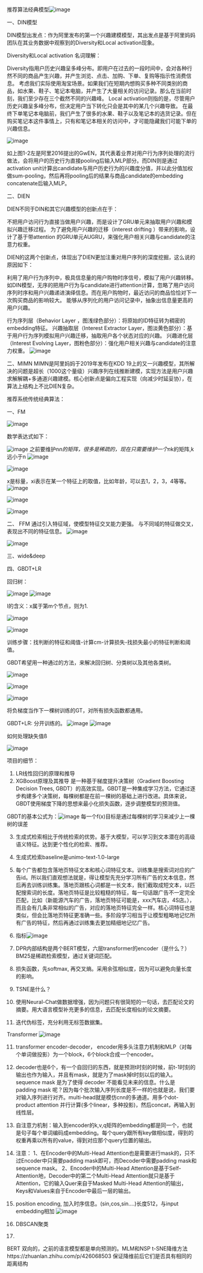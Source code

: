 推荐算法经典模型![image](https://github.com/user-attachments/assets/27be482c-8a3d-4c9b-ada3-33d19a803a33)

一、DIN模型

DIN模型出发点：作为阿里发布的第一个兴趣建模模型，其出发点是基于阿里妈妈团队在其业务数据中观察到的Diversity和Local activation现象。

Diversity和Local activation 名词理解：

Diversity指用户历史兴趣呈多峰分布。即用户在过去的一段时间中，会对各种行然不同的商品产生兴趣，并产生浏览、点击、加购、下单、复购等指示性消费信息。
考虑我们实际使用淘宝场景。如果我们在短期内想购买多种不同类别的商品，如水果、鞋子、笔记本电脑，并产生了大量相关的访问记录。那么在当前时刻，我们至少存在三个截然不同的兴趣峰。
Local activation则指的是，尽管用户历史兴趣呈多峰分布，但决定用户当下转化只会是其中的某几个兴趣导致。
在最终下单笔记本电脑前，我们产生了很多的水果、鞋子以及笔记本的选货记录。但在购买笔记本这件事情上，只有和笔记本相关的访问中，才可能隐藏我们可能下单的兴趣信息。

![image](https://github.com/user-attachments/assets/ef906f2c-cde7-4ace-8fb3-3f6daf69938c)

如上图1-2左是阿里2016提出的GwEN，其代表着业界对用户行为序列处理的流行做法，会将用户的历史行为直接pooling后输入MLP部分。而DIN则是通过activation unit计算出candidate与用户历史行为的兴趣度分值，并以此分值加权做sum-pooling，然后再将pooling后的结果与商品candidate的embedding concatenate后输入MLP。

二、DIEN 

DIEN不同于DIN和其它兴趣模型的创新点在于：

不把用户访问行为直接当做用户兴趣，而是设计了GRU单元来抽取用户兴趣和模拟兴趣迁移过程。
为了避免用户兴趣的迁移（interest drifting ）带来的影响，设计了基于带attention 的GRU单元AUGRU，来强化用户相关兴趣与candidate的注意力权重。

DIEN的这两个创新点，体现出了DIEN更加注重对用户序列的深度挖掘，这么说的原因如下：

利用了用户行为序列中，极具信息量的用户购物时序信号，模拟了用户兴趣转移。
如DIN模型，无序的把用户行为与candidate进行attention计算，忽略了用户访问序列时序和用户兴趣递进演绎信息。而在用户购物时，最近访问的商品恰恰对下一次购买商品的影响较大。
能够从序列化的用户访问记录中，抽象出信息量更高的用户兴趣。

行为序列层（Behavior Layer ，图浅绿色部分）：将原始的ID特征转为稠密的embedding特征。
兴趣抽取层（Interest Extractor Layer，图淡黄色部分）：基于用户行为序列模拟用户兴趣迁移，抽取用户各个状态对应的兴趣。
兴趣进化层（Interest Evolving Layer，图粉色部分）：强化用户相关兴趣与candidate的注意力权重。
![image](https://github.com/user-attachments/assets/dd5fbb5b-f4cf-49d2-ab75-b75152f2690b)

二、MIMN
MIMN是阿里妈妈于2019年发布在KDD 19上的又一兴趣模型，其所解决的问题是超长（1000这个量级）兴趣序列在线推断建模，实现方法是用户兴趣求解解耦+多通道兴趣建模。核心创新点是偏向工程实现（向减少时延妥协），在算法上结构上不比DIEN复杂。

推荐系统传统经典算法：



一、FM

![image](https://github.com/user-attachments/assets/d350ab67-eb29-473f-a0ec-c493940e6d9d)

数学表达式如下：

![image](https://github.com/user-attachments/assets/881f0132-6541-40b6-8f08-a785fa0d2c0a)
之前要维护n*n的矩阵，很多是稀疏的，现在只需要维护一个n*k的矩阵,k远小于n
![image](https://github.com/user-attachments/assets/9b8a85a4-906a-44e6-8f9f-ab7f790fae9b)


![image](https://github.com/user-attachments/assets/e7ba0e24-0d10-4cce-b423-920f5f88cdd9)

x是标量，xi表示在某一个特征上的取值，比如年龄，可以去1，2，3，4等等。
![image](https://github.com/user-attachments/assets/41164225-5faa-4f84-bf6e-bda0c1f3dbbb)

![image](https://github.com/user-attachments/assets/4e7a3066-456e-4911-a7b4-4c849a0ab901)

![image](https://github.com/user-attachments/assets/db7fe451-4974-473d-b27a-7e9e4434fafa)

二、 FFM 通过引入特征域，使模型特征交叉能力更强。
与不同域的特征做交叉，表现出不同的特征信息。
![image](https://github.com/user-attachments/assets/11080149-0ceb-413f-9cda-b23d9baa38db)

![image](https://github.com/user-attachments/assets/92b3f28d-af5d-438e-b12b-c21689c92539)

三、wide&deep


四、GBDT+LR

回归树：

![image](https://github.com/user-attachments/assets/b95cd53e-784a-4c1e-9add-31d6a53f8866)
![image](https://github.com/user-attachments/assets/8ef8b910-660d-487f-98bd-5a60f056c193)

I的含义：x属于第m个节点，则为1.

![image](https://github.com/user-attachments/assets/6f3a61a3-5534-43a7-b2c2-11259d36d1a2)

![image](https://github.com/user-attachments/assets/dda320e9-085d-4ac7-8263-c37045484c38)

训练步骤：找判断的特征和阈值-计算cm-计算损失-找损失最小的特征判断和阈值。

GBDT希望用一种通过的方法，来解决回归树、分类树以及其他各类树。

![image](https://github.com/user-attachments/assets/8b763497-e81f-4f89-9024-3de5760b8fb9)

![image](https://github.com/user-attachments/assets/20544f70-c9ec-489f-b552-94a4b2639f9b)

![image](https://github.com/user-attachments/assets/411d7f85-a574-408a-83ed-d68419fb125e)

将负梯度当作下一棵树训练的GT，对所有损失函数都通用。

GBDT+LR: 分开训练的。
![image](https://github.com/user-attachments/assets/66fc3da8-d469-4910-8265-c2a30ed9fceb)
 ![image](https://github.com/user-attachments/assets/c216cb3c-a2c9-4c13-8ebb-f1517f1260e8)

如何处理缺失值ß

![image](https://github.com/user-attachments/assets/c03f4ffc-c23b-4971-9eda-60b3af6cd5bb)












项目的细节：

1. LR线性回归的原理和推导
2. XGBoost原理及其推导
  是一种基于梯度提升决策树（Gradient Boosting Decision Trees, GBDT）的高效实现。GBDT是一种集成学习方法，它通过逐步构建多个决策树，每棵树都是在前一棵树的基础上进行改进。具体来说，GBDT使用梯度下降的思想来最小化损失函数，逐步调整模型的预测值。

GBDT的基本公式为：![image](https://github.com/user-attachments/assets/4eb759a1-5172-45f8-8352-8f848a087bd2) 每一个f(x)目标是通过每棵树的学习来减少上一棵树的误差



3. 生成式检索相比于传统检索的优势。基于大模型，可以学习到文本潜在的高级语义特征。达到更个性化的检索、推荐。
4. 生成式检索baseline是unimo-text-1.0-large
5. 每个广告都包含落地页特征文本和核心词特征文本。训练集是搜索词对应的广告id。所以我们直观想法就是，得让模型先充分学习所有广告的文本信息，然后再去训练训练集。落地页跟核心词都是一长文本，我们截取成短文本，以匹配搜索词的长度。落地页特征是比较粗糙的特征，每一句话跟广告不一定完全匹配，比如（新能源汽车的广告，落地页特征可能是，xxx汽车店，4S店。），而且会有几条非常相似的广告，对应的落地页特征完全一样。核心词特征也是类似，但会比落地页特征更准确一些。多阶段学习相当于让模型粗略地记忆所有广告的特征，然后再通过训练集去更加精细地记忆广告。

6. 指标![image](https://github.com/user-attachments/assets/9c5a4341-1a33-4d05-8b6a-5a4a6643168a)

7. DPR内部结构是两个BERT模型，六层transformer的encoder（是什么？） BM25是稀疏检索模型，通过关键词匹配。
8. 损失函数，先softmax, 再交叉熵。采用余弦相似度，因为可以避免向量长度的影响。
9. TSNE是什么？
10. 使用Neural-Chat做数据增强，因为问题只有很简短的一句话，去匹配论文的摘要。用大语言模型补充更多的信息，去匹配长度相似的论文摘要。
11. 迭代伪标签，充分利用无标签数据集。

Transformer
![image](https://github.com/user-attachments/assets/a1b51ce4-92bb-4e41-a95c-8b66b8295894)

  11. transformer encoder-decoder， encoder用多头注意力机制和MLP（对每个单词做投影）为一个block，6个block合成一个encoder。
  12. decoder也是6个，有一个自回归的东西，就是预测t时刻的时候，前t-1时刻的输出也作为输入，并且有mask，就是为了mask掉t时刻以后的输入。sequence mask 是为了使得 decoder 不能看见未来的信息。什么是 padding mask 呢？因为每个批次输入序列长度是不一样的也就是说，我们要对输入序列进行对齐。multi-head就是模仿cnn的多通道。用多个dot-product attention 并行计算(多个linear，多种投影)，然后concat，再输入到线性层。
  13. 自注意力机制：输入到encoder的k,v,q矩阵的embedding都是同一个，也就是句子每个单词编码成embedding。每个query跟所有key做相似度，得到的权重再乘以所有的value，得到对应那个query位置的输出。
  14. 注意：
  1、在Encoder中的Multi-Head Attention也是需要进行mask的，只不过Encoder中只需要padding mask即可，而Decoder中需要padding mask和sequence mask。
  2、Encoder中的Multi-Head Attention是基于Self-Attention地，Decoder中的第二个Multi-Head Attention就只是基于Attention，它的输入Quer来自于Masked Multi-Head Attention的输出，Keys和Values来自于Encoder中最后一层的输出。
  15. position encoding, 加入时序信息。(sin,cos,sin....)长度512，与input embedding相加
![image](https://github.com/user-attachments/assets/57529852-1332-44b7-93ad-2cfb737f71ad)

  16. DBSCAN聚类
  17. 
BERT
双向的，之前的语言模型都是单向预测的。MLM和NSP
t-SNE降维方法https://zhuanlan.zhihu.com/p/426068503  保证降维前后它们是否具有相同的距离结构
